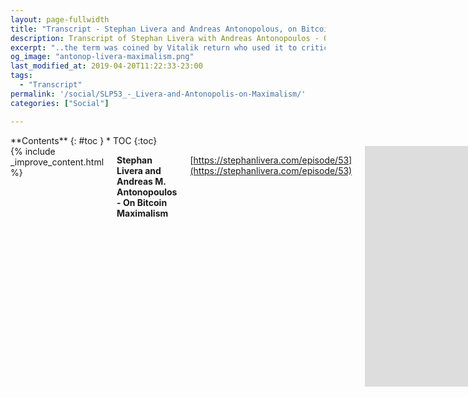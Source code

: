```yaml
---
layout: page-fullwidth
title: "Transcript - Stephan Livera and Andreas Antonopolous, on Bitcoin Maximalism - SLP53"
description: Transcript of Stephan Livera with Andreas Antonopoulos - On Bitcoin Maximalism
excerpt: "..the term was coined by Vitalik return who used it to criticize the position that only Bitcoin matters or only Bitcoin will survive and I think that might be perhaps overstating it. but it was very quickly embraced by quite a few people who who found it to be a very comfortable position to take, and didn't see that as a provocation by Vitalik."
og_image: "antonop-livera-maximalism.png"
last_modified_at: 2019-04-20T11:22:33-23:00
tags:
  - "Transcript"
permalink: '/social/SLP53_-_Livera-and-Antonopolis-on-Maximalism/'
categories: ["Social"]

---
```



<div class="row">
<div class="medium-3 medium-push-9 columns" markdown="1">
<div class="panel radius" markdown="1">
**Contents**
{: #toc }
*  TOC
{:toc}
</div>
</div><!-- /.medium-4.columns -->



<div class="medium-9 medium-pull-3 columns" markdown="1">
{% include _improve_content.html %}


**Stephan Livera and Andreas M. Antonopoulos - On Bitcoin Maximalism**

[https://stephanlivera.com/episode/53](https://stephanlivera.com/episode/53)


<div class="video-responsive">
  <iframe width="640" height="385" src="https://www.youtube-nocookie.com/embed/b9i21sSOImo" frameborder="0" allow="accelerometer; autoplay; encrypted-media; gyroscope; picture-in-picture" allowfullscreen></iframe>
</div>

## Transcript

Hi and welcome to the Stephan Livera podcast focused on Bitcoin and Austrian economics. 

Learn more about the technology and economics of Bitcoin by listening to interviews with bitcoins best and brightest.

### Sponsor BUIDL Bootcamp

A quick word for the sponsor of this episode [BUIDL Bootcamp](https://buidlbootcamp.com/) by Justin Moon. Justin is a past guest of the podcast [episode 36](https://www.youtube.com/watch?v=Du0AqTEVzKs), who is teaching bitcoiners how to code Bitcoin an online programming bootcamp that goes for approximately one month. 

The only prerequisite is a beginner level Python course such as solo learn or CodeAcademy in BUIDL boot camp you learn how Bitcoin works by progressively building it advancing forward to more advanced topics such as creating your own hardware wallet and building your own final project. 

You get daily video and exercises to complete where they suggested 20 hours per week time commitment you also get access to a tight-knit slack community who are all learning together. One key factor is Justin really makes himself available to you to help you get past a barrier when you get stuck. 

I'm a student myself moving through the course material and I get a lot of value out of it. Justin is a great teacher. personally I believe that Bitcoin will only become more important in our society, and so it's important to learn and understand it more deeply. 

Justin has received a lot of positive feedback on the course so I recommend you check it out. The website is buidlbootcamp.com and if you want to hear more about the course check out my earlier episode 36 with Justin and follow him on twitter @ underscore justin moon underscore 


### Introduction

On to the episode for today, Andreas M Antonopoulos is one of the world's best-known Bitcoin educators having written seminal books such as Mastering Bitcoin and having delivered many electrifying talks as well as having appeared as an expert witness in hearings around the world. In this episode Andrees and I respectfully disagree, and present clashing visions of Bitcoin. Bitcoin maximalism contrasted with a multi coin vision. 

I had a lot of listeners request Andreas, and many specifically wanting me to talk about maximalism.. so here it is:

## Interview W Andreas

Andreas it's a pleasure to welcome you to the show. 

>Thank you so much Stephan. 

Yeah, so look, I've been very very influenced by your thinking, and by the way you presented Bitcoin. Particularly, when I was first getting involved, so I have to say a big thanks for that and so today there was some discussion on Twitter that we thought it might be an interesting one to have. It's this discussion around Bitcoin maximalism as contrasted with more of a multi-coin world view. 

### What is Bitcoin Maximalism?

Andreas, if you wanted to start with your thoughts on what does Bitcoin maximalism mean to you, and what are your thoughts on it. 

>well I mean the term was coined by Vitalik return who used it to criticize the position that only Bitcoin matters or only Bitcoin will survive and I think that might be perhaps overstating it. but it was very quickly embraced by quite a few people who who found it to be a very comfortable position to take, and didn't see that as a provocation by Vitalik. 

>He meant it in a mocking way, or at least in a critical way, and yet it was readily embraced by a bunch of people. 

I think the other component as one of my friends Pierre Rochard pointed out is that people mean different things when they're talking about maximalism. One way to delineate or distinguish those is to think of it like there's platform maximalism, meaning everything should just be built on top of Bitcoin, and then there's other ideas more like monetary maximalism. 

### What about Monetary Maxiamalism?

I think most, at least in my view, most of the people who were identified as maximalists tended to be ones for monetary reasons. So I suppose then that brings the next question: what are your thoughts on this idea of monetary maximalism?

>I think even even the idea of monetary maximalism I think is going a bit too far. To me it's not a matter of do I believe in it, or not, because I don't think belief systems are really relevant to this conversation. We're talking about technology and its implications in the real world, and its impact in the real world, and how it will evolve in the future, which none of us can know, right?

>so then the question is do I believe in maximalism or not? it's not really a matter of belief system. The hypothesis is, at least in monetary maximalism, that there will be one reserve currency of the world, that will be Bitcoin, and as the hardest soundest money no other money can compete. If you have the ability of an open market where money can compete on its monetary characteristics the hardest money wins and it wins resoundingly and essentially replaces everything else that nobody wants to hold because it's not as sound as the one they can hold quite easily, right?
>
> Would that be a good characterization of the theory? 

I think that's mostly accurate I think that you would find some people who disagree slightly on the edges, obviously there may be some disagreement around whether it's a winner takes most market, and maybe Bitcoin is the 80 percent, to use that [Pareto idea](https://en.wikipedia.org/wiki/Pareto_distribution) and that perhaps there are other things like gold and other things floating around in that other 20% but I think on the whole that's a reasonable summary 

### Pareto Distribution and the Long Tail

>I wouldn't call a Pareto distribution maximalism. I've talked about a Pareto distribution among hundreds of thousands of currencies in terms of a [long-tail phenomenon](http://blog.springtab.com/pareto-principle-vs-the-long-tail-theory/),  where you have things that have very little monetary importance but they have other characteristics that are desirable, which might go even down to simply popularity. Like a team or an artist, and people expressing popularity by holding a token. 
>
>I think we're gonna have a very strong longtail distribution of these things which means that, yes maybe one of them has got a significant percentage, but it's one among hundreds of thousands and I don't think that's compatible with maximalism. 
>
>I don't think that is a maximalist position but who knows maybe it is. I think the term itself is weak. Maximalism doesn't describe a singular ideology. It's a label applied, in this case by a critic, in order to bundle everybody into a single perspective which I don't think is true. All I can tell you is I'm not one. 

yeah although I suppose you get accused of being one quite often, right? 

>I think very few people think I'm a maximalist and then they get disabused of that notion very quickly because there's a record there. I started talking about a multi currency environment in 2014, and I've been very consistent in that, and here's the thing... 

>there's a very big difference between what I want, and what I see coming. This is not about what I want or what I believe is best and that's a very common misunderstanding, as in "you want a multi currency future" or "you believe that's an immoral perspective"..

> I'm simply calling one I think is going to happen. I'm not saying that's the best outcome, I'm just saying it's a likely outcome. For that hypothesis, the likely outcome being that we will have a Pareto distribution with a very very long tail... a hypothesis I first posed in 2014. 

>I would argue that the evidence is accumulating towards a theory much faster than any maximalist hypothesis we have more and more and more and more tokens many of which are actively traded and seem to have some monetary value, in a very long tail. I don't think that's necessarily a good thing or bad thing I just see that it is that's what the data is telling us.

### SoV - Medium of Exchange - Hyper-Bitcoinization

I totally appreciate your comments there around it being it reflecting what the actual behavior has been over the last few years, but then I suppose the question is more what do you see happening 20-30 years down the line? If Bitcoin becomes more adopted would there be more of a tendency towards people wanting to store their value in the most marketable of those cryptocurrencies? 

>I think they would want to store it in the most hard of those currencies. So I think there, it's really a matter of the soundness of that money, and how hard it is and Gresham's law says that that's gonna be used to store value but it's not going to be used as medium of exchange because nobody will want to spend it. 

>In that particular scenario you swap it for something else that you use for medium of exchange. which is a very particular perspective of where bitcoin ends up in terms of how it's being used by most people. I don't know if it will end up that way this is not a matter of how its designed. We're just basically predicting, or trying to predict, how the market will respond to this invention, and what it will find it useful to do visa vie all of the other things that might be out there. 

>even in that scenario that's not necessarily a maximalist position. Again we're talking about a portfolio of hard assets some of which are more flexible than others. I think the fundamental premise of maximalimism, if I may paraphrase, is given completely free markets and open frictionless protocols for exchange where all other factors being equal the hardest money wins, then you end up with one money and you effectively get this phenomenon of hyper Bitcoinization — you will trigger Gresham's law — you will trigger a flight out of weak currencies that become weaker in an endless cycle until eventually everybody only wants the hold hard money for any period of time other than instant. 

>Hyper-Bitcoinization follows from the maximalist position if you take the premise that you have free markets and frictionless commerce. The problem is in the real world we won't have free markets, and frictionless commerce, so you'll end up with a very different scenario

I think one potential idea there is just around the observation that people continue to buy Bitcoin and yes it is a speculation but I guess the theory is then that people would adopt Bitcoin spite of those government controls, and in some cases it may be that those government controls are what drives them towards the hardest and soundest cryptocurrency.

>I'm not so much concerned about only the legal barriers. There's also other barriers to adoption and friction between currencies. There's availability of exchanges, liquidity, localized trade, there's technical barriers, uncertainty caused by protocol changes, there is capacity and fee concerns. There's all of these other bits of friction, no system is perfect. 

>So what do those bits of friction due to the idea of maximalism and hyper-Bitcoinization? In my opinion, what they do is they express a Pareto distribution. Which means that you don't end up with that degree of maximalism you end up with a much more long-tailed distribution. 

### Opposing Forces and Terminal Velocity

okay so I think the other thing though is having many many different coins could also be considered another form of friction, as well. because you've got to find a liquid market for each of these to trade amongst them. Wouldn't it make more sense to have one that is the most liquid or most marketable?

> yes it would, and so what you're going to have in that scenario at least that's my conception of this, Stephan. You have two opposing forces, and one force is the pressure to move into the soundest money and stay in there for as long as possible, in order to maintain store of value. The other pressure is all of the technical political and legal frictions in both directions that are that change that equation...

> and so perhaps in one scenario you have hundreds of thousands of tokens, the other scenario you have one and those frictions and pressures are pulling in both directions what you end up with is an equilibrium somewhere in the middle and where is that middle is closer to one or is it closer to a hundred thousand? 

>I don't know but what I think is you're going to end up at neither extreme. What you're going to end up is finding the natural point of which the equilibrium of friction in one direction versus friction and the other equalizes. It's like hitting terminal velocity.. 

>gravity plus the air friction against you, you're gonna max out 200 miles per hour, that's it. So the velocity at which you move into the sound money is tempered by friction and there's an equilibrium point. So maybe that means we have 80 percent dominance, or 60 percent dominance, or 50 percent dominance of the soundest money, but not a hundred. 

I would think of it more like it could be anywhere in that range of 80 to maybe 95 percent dominaces, let's say. Obviously we all know the problems with the so called Bitcoin dominance index, but just using it as a concept. I think most most maximalist types would believe that it might fall somewhere in that 80 to 95 and maybe some people do truly believe it'll be literally 100, but then that's the other question... 

>even with the 80-90... I would say that perhaps that is one scenario. If that's your hypothesis then I would argue that the evidence is moving against you in that. One of my favorite authors Douglas Adams wrote the trilogy The Hitchhiker's Guide to the galaxy and his fourth book was called the fourth book of the increasingly inaccurately named trilogy The Hitchhiker's Guide to the galaxy. and I love this idea of increasingly inaccurate so the idea that you're going to achieve 85% 90% maximalism or dominance... 

>even if you've managed to somehow reform the dominance index so it really counts actual market cap of actual liquid over the actually available distribution of coins so it means something you still don't get to eighty to ninety percent. the market has moved away from that over the last three years, and again I'm not saying that's a good thing, and I'm not saying it's a desirable thing. 

>I'm just looking at the data and saying you're forecasting one thing and the data is forecasting another maybe maybe over the long term things change but again look at look at human society it's not as if people don't have information about the relative strength and soundness of different Fiat systems, and yet the markets don't act perfectly rationally or in a frictionless way to to create the scenario so you were talking about with maximalism

### The Question of Time-Frames

I think maybe it's a question of time-frames, then. I think many of the, let's say, monetary Maximalits would argue then that really what we're seeing today is just this very speculative bubble and that is driven by the this speculative excess, and that what we're really thinking of is more like a longer term forecasting idea that 30-40 years out that is where that 80 90 percent dominance aspect would come into play. Look at these last few years, we've seen a lot of alt coins come up. Is that is that what's going to become the most, which of these is going to become a money in 30 or 40 years time?

>who knows? some of them, maybe. I think there are good reasons why some of them are able to, and may be able to differentiate sufficiently with Bitcoin in order to occupy a parallel niche that maybe isn't as sound money, but has other properties that it's desirable. A very good example of that would be privacy. Bitcoin privacy at the base layer, at the moment is weak, its poor, and we hopefully can fix that. but again there are other capabilities and other features out there.

>I'm not advocating for any of specific privacy coins we have today, but that doesn't mean we can see something that doesn't have as much hard money soundness, perhaps, but has more privacy and so it will occupy a slightly different niche where people who are optimizing for a different set of features will find it more useful, for their use cases, and again we can't really predict this stuff, but I would say that the data speaks otherwise. 

>On the one hand we're playing this no true Scotsman fallacy where it's the no true maximalist fallacy. We believe in maximalism, but it's not platform maximalism it's its monetary maximalism, and by maximalism we don't mean a hundred percent we mean 80 percent, of the Pareto distribution, and not now in ten twenty, eighty a hundred years. well we've moved the goalposts significantly, at this point.

### A Maximal Objection

>I'm arguing every day on Twitter with people who call absolutely everything except for a Bitcoin a shitcoin, believe in platformer maximalism as a corollary to monetary maximalism, and you can't run a platformer at all unless it is the hardest of hardest, and there are no other applications than money that matter, and everything is money in the end and finally the that have a much tighter time frame for hyper-Bitcoinization. 

>I object to that maximalism maximally i find that I find that thinking to be limited and uninspiring and especially when it demands the ideological purity where I'm a traitor because I wrote a book or was interested in a technology other than Bitcoin and that's a cardinal sin. Somehow I shouldn't be reading about, learning about, or writing about technologies that are not consistent with the maximalist view. 

>I'm sorry but that's ridiculous I'm still very much committed to Bitcoin, 90% of my work is in Bitcoin and I don't have to prove my purity of ideology or thinking to anyone, and I can write and read and think about other things other than Bitcoin. I didn't sign up for a monogamous relationship with Bitcoin and I'm a bit annoyed with all of the maximalists going "why are you looking at that blockchain, what does it got that I don't?" we're not gonna play those games. 

>anyway so if you define maximalism, Stephan, as the mildest possible Pareto distribution with a long tail, perhaps in 80 years, if everything is a free market, sure I mean I can buy into that but that's the mildest less doctrinal maximalism and it's like a cafeteria version of religion, it's like yeah okay, but but I'm not dealing with those dudes. 

>I'm dealing with the fundamentalists online and they're sending me threats, literally. I've been threatened numerous times by people who take this Maximalist position who think that the mere act of being interested in, or reading about anything else, or speaking about anything else is a violation of every principle that supposedly Bitcoin supports... and then challenged me and threatened to hurt me for saying these things 

Andreas, I totally appreciate, I mean you've got half a million followers across your Twitter and hundreds of thousands of subscribers.. so obviously 

>you're gonna tell us that 5,000 of those are going to be sociopath just because of probabilities

Absolutely, I grant you all of that, and I think... look so yes I think there are definitely a lot of crazies out there but I think maybe, the way I would I would think of this is  many of these projects, they're not necessarily going to become a money and so in that sense for someone like me who's into it for the monetary component of it, I'm only interested in Bitcoin because I think that's the most interesting thing, and that's the best thing that we can be working on and thinking about. 

### On the Chances of a Better money than Bitcoin

Obviously, I would not mandate that you must only you must be faithful to a Bitcoin and so on, and I would also suggest that we don't have to say everything must be built on Bitcoin, but I would just suggest that if somebody's trying to make a monetary token then they should really be thinking long and hard about why they believe they could somehow displace the network effects and the liquidity that exists in Bitcoin compared to just any other coin. I mean if you just look at the number, at the amount of buy support, it's crazy there's no chance. Okay not no chance, but there's a very low chance that any other coin could just come through and become more of a money...

>yeah but we're setting a very high bar here which is this idea of displacement, which is, I think at the core of many of these positions is this zero-sum mentality that says that one system can only win at the expense of another, and by carefully carving out the pie into specific segments so it's about percentage of pie, and if something else comes in it's a threat, is going to displace or even replace the granddaddy of the crypto currencies...

>here's the thing I don't believe this is zero-sum game i believe we're talking about a drop in the ocean, of a very very big ocean, that this technology could radically transform society.. and quite honestly bitcoin has nothing to fear from competition, and differentiation across a variety of features. not all of which a monetary.. because the vast majority of people do not act purely as rational actors on monetary characteristics. they act for a variety of reasons with a variety of motives, and so yes you may think very well that monetary is the main application, the most important application. I happen to agree with that. 

>I think we we have to finish building a fungible private global borderless neutral censorship resistant money, that is the currency of the internet, that is a robust store of value. because on top of that we can then build a lot of freedom applications, which do other things which are not monetary necessarily in nature, but can give us a lot of other application. you can't build a lot of those until you have the broad base of money I totally agree with that but the idea that nothing else can can compete or should compete...

### Sufficient Differentiation

> absolutely there will be other things that compete and they will compete by differentiating and the trick here to realize is that if they don't differentiate sufficiently Bitcoin eats their lunch every single time, and they have to differentiate very strongly because of the things you talked about network effect branding and all of the other strengths that the coin already has and then that's the conundrum because if they differentiate enough then they're no longer competing with with Bitcoin head-on, because they make design trade-offs and these design trade-offs will make them less and less in direct competition with Bitcoin.

>A perfect example of that is Ethereum which does not compete for the sound money position at all. I can hear the maximalist cackling at that statement, because it doesn't have sound money. Its very simple, it doesn't, but what it does have as a design trade-off its flexible turing-complete smart contracts that can do interesting things other than money... and Ethereum maximalists, who I get plenty of those too, will tell me Ethereum can do everything that Bitcoin can do and we don't need it. I disagree with that too. 

>These two systems have differentiated sufficiently. I speak of these two because I'm familiar with these two and I've done my research in my reading... but at least these two systems, I did a talk about the [lion and the shark](https://www.youtube.com/watch?v=d0x6CtD8iq4) they can be apex predators in their respective domains, and the respective domains don't overlap because each has made design trade-offs that automatically exclude the other domain, and so there's nothing wrong with having two apex predators in two different evolutionary niches. 

>In fact, they work very very well together. One feeds the other in terms of applications, users knowledge, research and network effect. so I don't think we're going to end up with just one money.. I don't think the markets will lead us in that direction, and I'm okay with that. It still doesn't mean that Bitcoin isn't the most important, it absolutely is.

### Defining Money

okay and I think the other question I would bring here is also the question on, if something is a money this is something just being functionally the equivalent of a fifty dollar target voucher or a Kmart voucher or whatever shop... if it's something is just a gift voucher then is it really a money? or is it more like some token of value that you can spend on something? 

ultimately the money would be the thing that we denominate things in and that would be the dominant, coming back to that idea that some of these tokens really that they they have a value but I guess if the monetary maximumlist theory turns out to be, then really we should be denominating the value of that those tokens in Satoshi's not US dollars what are your thoughts there? 

>so I think that argument is the idea, to paraphrase a bit just to see if I understand it correctly. What you're saying is that the money is really the unit of account function, and because that's the pinnacle. you have to achieve store of value, or medium of exchange, roughly in parallel, but you don't get to unit of account until the store value and medium of exchange functions are so strong the volatility is ground down to almost zero and you have the stability you need to do pricing. 

yeah I think that's a fair summary yeah 

>so and that's the only thing that is really money and everything else is just play tokens. That may be the case I think the unit of account function itself is fascinating because it's the culmination of, the pinnacle of money, but I also think that at the moment one of the problems we have is that we've defined these three functions: store of value, units of account, medium of exchange, and we think of them as parameters that emerge from the design of the currency... features or attributes that emerge and some monies do some of these things better than other monies because of the way they've been designed 

### Designing Money

>I think we should start thinking about it the other way around and think about how do we engineer these as properties rather than watch them emerge as attributes of design. how do we tweak them? Which is the difference between picking three metals and making an alloy because you think that alloy will have the strength and brittleness characteristics, versus going in at the nano scale and engineering a crystal to have the specific characteristics you designed it for. 

>you don't take what you have and just mix it together you instead go in and change its nature. I think we've now created a form of money where we can actually engineer the properties of units of accounts medium of change and store value and I think we've added a couple of properties that we haven't thought about, meaning that it's also the first money that also has the property of universal ledger, which we didn't have before. So this money acts as more than those three things and we can actually engineer the trade-offs and ratios of those capabilities in the money. 

>so I think we've got a lot of experimentation to do and in that experimentation I think we're going to see many different alternatives to the various ratios of medium of exchange store value and units of accounts as well as other capabilities that we invent and discover, and I think we need to broaden our concept of money. 

>I think the artificial barrier the gatekeeping barrier between the thing that's used as units of account versus is the only real money and everything else is just loyalty points and tokens is fine from a theoretical perspective, it doesn't give us any actionable results though because I think in a social context among people the way people behave with different forms of money isn't as clear-cut, and the way they choose to treats different forms of money from mileage accounts with your airline carrier, to chuck-e-cheese tokens to subway cards to dollar bills to physical gold to whatever... it's not as clear-cut and the human behavior doesn't easily slice these things into distinct categories. 

>so I think we are going to see a very interesting tapestry of monies emerge. I do think units of account as a key function that might be held by one, but there are other possibilities including the unit of account being a basket. That's something that was even pursued by the International Monetary Fund in the beginning before the Bretton Woods Agreement where the dollar took that place most of the other discussions were about using a basket of currencies. 

>Now with fiat currencies there are a lot of big disadvantages and counterparty risks, but the idea of using a basket or index as your units of account across multiple different monies that have different mixture of store value and medium of exchange I think is fascinating so I'm not ready to close the door on that and say, hey it's done it's over Bitcoin is it I'm not interested in anything else. 

>we've opened the doors of so many other possibilities. I don't see why we have to close those doors. 

### Medium of Exchange as the Primary Characteristic of Money

okay so a couple points I might just raise there Andreas so first of all I think the Austrian view is essentially one around marketability or saleability and I think one area where an Austrian might critique this basket idea, is that ultimately that entire basket considered together as a whole could never be as saleable as the most saleable component from that basket. 

I think that's one point and the other point is I think maybe we're trying to distinguish or split apart these different functions of money: store of value, medium of exchange, unit of account, but I think ultimately (this partly comes back to the debate around what's the best money) but ultimately it's more like, which one is the best medium of exchange? that is the ultimate form of money, and then these other characteristics, so store a value unit of account, I think of them more like they just come alongside. 

The main reason we even use our money is the fact that it is a medium of exchange, and in my more maximalist view, it's really more that you would have at least one best overall one, maybe that's only 80% but yeah I suppose that that's the way I think through it what do you what are your thoughts there? 

>i think that we have moved past the concepts of money that Austrian economists analyzed in the past, and I think programmable, completely digital, borderless, neutral, censorship resistant money... especially when linked together in an ecosystem of cryptocurrencies, with programmable logic above them, with intelligent wallets that are doing routing with layer 2 technologies that allow frictionless instantaneous exchange from one to another creates completely new monetary characteristics where we're in unexplored territory, and I think that we are going to discover more about money that we didn't know in the past and we are going to discover more complicated and interesting ways of managing these questions.. 

>so I don't think medium of exchange is the be all end all in fully digital programmable online money. I think the one of the fascinating things about tokens in general, and this includes Bitcoin but any cryptographically secure token, is the fact that it is a multi-dimensional thing it can act as a medium of exchange, you can represent shareholders equity, it can represent voting rights, it can represent ownership, attestation, it can represent access to resources, it can represent loyalty token some earnable thing it can represent many different things. not all of which are money, but they coexist in a single token and that multi-dimensional token, I don't think can simply be abstracted down to medium of exchange and everything else is irrelevant, in its saleability, or its nature and behavior. 

>So i don't know what we can do with a basket and I don't know if the parameter that matters the most is the most saleable item in that basket is better than the salability of the basket as a whole. I don't know if other characteristics matter in that, but we'll see we'll find out. I think it's really interesting the possibility that we can actually disaggregate the three functions. 

### Emergent Characteristics vs Engineering

>One of the fundamental characteristics of Austrian economics which i think is bound very much to the physical nature of of our past money is the idea that these three characteristics are emergent characteristics which are predetermined by the physical characteristics. For example, stock versus flow in the case of gold, or things like that. These innate intrinsic characteristics of the form of money we use basically inform what characteristics it will have as medium of exchange store values units of account - whether it will be suitable for those functions and how strongly it will be suited to those functions. 

>The difference between having an intrinsic characteristics that cause the behavior of money to emerge versus engineering the behavior money and perhaps disaggregating it and being comfortable with the idea that you can have a different thing for unit accounts than you have for store of value and or medium of exchange, possibly three different things which may be very strongly related and tradable... but operates differently. I don't know. 

### Cambrian Explosion

>I think we are going to find out so I'm not ready to close the door on that and say, listen this question has already been answered, we answered it twenty thirty years ago, and this is gonna behave exactly like the things we knew in the past. well I'm sorry, it's not. I would say once again, the data that I'm seeing in the market validates my initial hypothesis that we're not going to see consolidation into one thing but rather the opposite were more likely to see a very long period of fragmentation experimentation an explosion, Cambrian explosion as some people have called it, have different projects all of which explore different niches some of which are Dodos and dead-ends and platypuses they're the weirdos of evolutions and just die off, and some which are very successful in an unexpected way... 

>I'm not gonna start calling shots on something that is evolving in a very chaotic nature and interacting with society as a whole and is subject to many many more variables than a simple academic analysis would suggest. 

okay so I think probably a couple things I might disagree like the main one is I think you can't really separate store of value medium exchange unit of account but look I think we've almost done forty minutes just on maximalism...

> so I think yeah when you say "you can't" there's someone out there who is saying "let's see, maybe you can" and when it comes to things like that i think I don't have the certainty to make a call like that i don't have a basis to say you can or you can't the fact that we haven't before it's very difficult because when you say you can't you're you're trying to prove a negative and you only need one counterfactual to invalidate that hypothesis one demonstration of but maybe you can at least just a bit and your arguments is gone so I'm not gonna make I don't think we can make strong statements like that I don't think we have enough knowledge at this point in the game to make strong statements like that and I don't see why it matters anyway we're all going to find out sooner or later 

true true oh look I think you could do it maybe in certain small examples but not unlike a broad scale, that's more what I was getting at

>there well you just invalidated your can't. 

well i meant more in the sense of, like if we're talking like global money here, because you could probably come up with some example where people use a different method of payment but it's actually denominated in something else but that might be localized to a certain area whereas what we're talking about is the global what's likely to happen in the long-term aspect is what I had in my mind 

>yeah with that because we simply don't know and we're going to find out 

### Does Bitcoin Challenge Banking Generally or Central Banking?

yeah sure okay well look I think we've done enough on the maximalist idea I think another idea i was keen to get your thoughts on, because obviously there's some slight differences in the views of bitcoiners.. so those of us who come from the Austrian viewpoint tend to believe and want Bitcoin basically to challenge central banking and government monetary intervention..

Andreas in your view does Bitcoin challenge banking generally or does it more specifically challenge central banking?

> it maximally challenges central banking, it maximally challenges the pre-conceptions of money that we have, the nation-state money system we have, in its entirety... but as a trickle-down effect it most certainly also challenges retail banking.. or way down the line from how we do payments.. clearly I think as a payment network it obliterates the existing payment networks within short term and it also will start filling roles such as lending and reputation building and many other things that traditional retail banking offers.

> we are going to see the deinstitutionalization of banking. Banking will turn into an app, it will turn into software, it will turn into a routing algorithm that banks for you and makes decisions... to optimize your payments, your lending your assets, whatever that may be... so retail banking and central banking both get disrupted majorly. 

but I suppose in my eye, I see a case for banking still existing, but just Bitcoin compatible. You might have a Bitcoin lending we would still see a function for credit intermediation. 

>no i think disintermediation is the strongest effect here. For banking to continue to exist that means that we have needs for intermediaries, and yes there will be cases there will be narrow narrow domains where slivers of banking will survive because we haven't sucked the oxygen completely out of that. we haven't replaced everything with a Python script on day one, but payments is first to go. with payments comes a very big problem because unless you're using the bank for payments you're not going to need to store most of your values there. For many people their cash flow accounts is the majority of their net worth, sad to say. 

>what that means is if you remove the payment function of banks you're also taken away the depository base which severely damages their ability to do lending and then you offer better alternative lending systems and down the line we go and all of these things get disintermediated the banks get moved into more and more niche bespoke custom regulatory bounds government-related things. Like a fax machine, they still exist they lurk in the shadows of bureaucracies and hospitals and tax offices surrounded by intranet devices including a few emulators pretending to be fax machines on their behalf but they're still there. 

>So yes, banking will be disrupted but that doesn't mean banks go away it simply means they atrophy and shrivel into tiny niches that they can barely defend for a short period of time and eventually software eats them just like it eats everything else. 

### What about a Bitcoin Bank?

I can agree more so on the payments side, I suppose, but wouldn't you believe then that... okay an example might be what if say Zapper becomes a new bank, a Bitcoin bank.. something like that?

>Well again, the point is what is the purpose of the intermediary? The purpose of the intermediary is to offer security services, really that's one of the unavoidable uses of an intermediary. Pretty much everything else we can remove the intermediary whether its order book creation, market matching, market making, reputation management, identification, kyc... all of these functions can be done in a variety of other ways that are not institutional and can be done more effectively by algorithms. so what does that leave? 

>What it leaves is the desire of people to have a third party be responsible for their security, the desire of people to say "listen I can't deal with this I can't do the 24 English words on a piece of paper in a safe-deposit box... and just listen I'll just give it to you you hold it for me" that function is going to continue to exist. It's our job to make that as narrow as possible by giving people great tools that are easy to use with great security so they can become first-class Bitcoin users with full control over their own keys and hopefully a validating appliance in their home that does block validation for them.. 

>but there will still be people who want the face coins of the world and the Google coins and even the custodial Bitcoin. those will exist but hey we're talking about taking a hundred and forty trillion dollar industry and shrinking it down by two orders of magnitudes and removing all of its most powerful capabilities and what is left is a shriveled little thing so it's a bit like saying "but the dinosaurs don't go away" no they turn into chickens and we sacrificially eat one of their children every day for breakfast. 

>revenge of the mammals, the dinosaurs are still here they're now just our feathered slaves and we eat their children to punish them for six hundred and fifty million years of dominance. Thing is the banks are still going to be around but they're gonna be about as scary as a chicken

### Algorithms Consuming the Financial System 

I think I might take a slightly different view. I think obviously I agree with your points around the ability to use algorithms to do some of those functions but I think there might still be a need for somebody to to code that to tune that to be the owner of that system would not the owner of that system be considered the credit intermediary? so a quick quick example. I agree that in a, obviously the Austrians believe, that in a sound money world we would have a lot less credit. but we still believe there would be some credit, and who is the one best place to do credit assessment and credit like to check somebody to assess credit worthiness? 

>the crowd, definitely the crowd. crowd-source is a thousand times better in terms of the quality of data you get. Our credit reporting and credit rating system sucks completely sucks top to bottom. It is rigid, centralized, corrupt and it doesn't produce good data, as evidenced by every single round of defaults where gold rated platinum rated credit falls over as if it's made of papier mâché and because it is 

>i can't imagine that we can't build better systems of reputation, scoring, and rating, and metrics that we can collect on the decentralized blockchain without putting someone in charge of telling us who is worth sending money to. The other thing is our existing rating system also fails completely to account for risk and which goes to your point of who gets disrupted first that's why we need to disrupt the central banks. 

>As long as money costs zero to acquire the credit risk problem continues to amplify because there is no incentive to properly risk investments if they go to shit you get bailed out by the taxpayer, and in the meantime the risk you took was zero because the interest rates is near zero so with with money like that risk management stops existing because the only risk you have is the feds raising rates or lowering rates. That's the only customer you have, that's the only risk you have. 

>It's not capitalism anymore. If you disrupt that then the incentives to create good risk management, because if you default you eat that loan and no one's bailing you out, and there's no layers of insurance up to AIG. Then we have a market for risk management at which point, I can't imagine we can't build better applications than three private companies.. the privacy rapist all over the web in order to extract data that doesn't even predict risk. well I'm sure we can do better than that 

okay so yeah fair points on the privacy and so on the only point I would... look i think i holistically agree that there might be a potential to turn some of these things into algorithms and to crowd source and crowdfund some of these sorts of mechanisms for doing things however I think it may not be accurate to paint the current ratings model as though that would be what would exist in a truly free market. like in our view in the Austrian a free-market view the way those ratings agencies were driven was again a function of central bank excesses 

>absolutely we agree on that and but the thing is I really start seeing fewer and fewer niches for banks, even with the current state of technology... and given the massive imbalance innovation and creativity they're in deep deep trouble here Stephan. I mean given just what lightning network can be demonstrated, today, to do... payments are done it's just a matter of polishing that up to production. It may take 15 years, but I mean there is a point at which systems like this will be able to do trillions of transactions per second, At which point the entire payment system has scaled five orders of magnitude greater than visa. 

>That's the thing about exponential innovation here, is that one day we can do half a visa, but the day we can do all of visa, were six months away from doing 10 times visa, one year away from doing a hundred times visa and the exponential curve keeps growing we're talking about treating this technology on a different scale. They're only going to do 10% more each year because that's what a centralized system can do. You turn it into a peer-to-peer system which is decoupled like lightning Network, there is basically no limit to how much that can scale both in terms of time granularity, payment granularity, and settlement time. Now that demolishes payments. 

>There's no comparison, we can start doing applications that are unthinkable today, on a scale that's unthinkable, and then the opportunity to do lending intelligently through various things including some of the things that are already happening with smart contracts on Ethereum, I think are fascinating. I'm not gonna mention specific products because I don't like endorsing projects. Especially if I haven't studied them very very carefully. 

>The thing is already people are building dApps that allow you to collateralize and build stable coins backed by some cryptocurrency or basket of cryptocurrencies including potentially Bitcoin and then use that to have collateralization and leverage and lending there's no reason why that can't at least compete with traditional financial institutions... but I think it can out-compete. Not this iteration, but 20 iterations down the road. 

>Banks haven't changed how they do lending for a century and a half, and this technology changes every every two months. So at that pace I fail to see any niche that banking can maintain other than the custodian third-party security role.

okay yeah look I mean personally I'm more of a skeptic of Ethereum... but I think... the jury's out on whether something like that could exist in a long time, a long time away from now. 

### Ossification and Private Transactions

I think just one more topic I was hoping to just get your views on just around this concept of bitcoins protocol ossifying, and that potentially the so-called window, let's call it, to get confidential transactions on-chain maybe closing, but then the other component there is the aspect around having more assurance on the 21 million cap which so for many is part of why they invested in Bitcoin to begin with. so can we have your comments there Andreas? 

>Yeah that's a that's a troubling topic. I think I'm the person who coined the term ossification in relation to Bitcoin. I started talking about this window closing... I started expressing these concerns as far early as my first talk at the San Jose conference in 2013. When I talked about how these protocols would gradually ossify and we would have to make some very important choices about preserving fungibility, neutrality, and privacy, as core principles and you've identified a really big problem which is that privacy comes with a trade-off... and as we've seen recently with the Z-cash bug one of those trade-offs may be more exposure or more attack surface for inflation bugs in the base layer that are not detected ever, or not detected soon enough, before they cause damage 

>so to explain to our listeners the idea here is that if you have a technology that allows you to encrypt the values.. even if that technology says "listen, I can ensure you that the value in all of the inputs this transaction minus the value in all of the outputs is zero, so it's all balanced" there may be bugs in that calculation, and if there are bugs in that calculation, what you can do is you can start sneaking new currency into each transaction and it basically it's like having a leak. Like a memory leak, and you basically are inflating the supply slowly, transaction by transaction. 

>This is obviously a big risk. I don't know how we resolve that. I think we're actually far from implementing confidential transactions, because that technology isn't standing still. Some of the latest innovations around bullet proofs which are much shortened ranges for doing the cryptographic proofs that allows you to show that the side A and the side B of the equation, the inputs and the outputs, add up to zero, so therefore it's a valid transaction... that range proof has now been improved with bulletproof but we don't know the security characteristics of that. We're gonna have to look very carefully at that, and it's the technology that needs to be tested a lot more. 

>I think what we're going to see in the next year to year and a half is the introduction of two or three important technologies at the same time, including Schnoor signatures with the possibility of signature aggregation across transactions, and perhaps even across the whole block as well; as taproot, and or graft-roots which are obfuscation technologies that allow you to create a scriptless script that looks like a public key payment. 

>You minimize the privacy leak of scripts, and bumped the Sewit version and introduced MAST which is Merkelized Abstract Syntax Trees that gives you another level of privacy between those three technologies. We can really move the needle on privacy and fungibility in the base layer even without confidential transactions, and they set the stage for confidential transactions a bit later, with another Segwit version bump. I think that's still further out

### Strength of Open-Source Ethos

>one one little added thought on that. Aren't we lucky that Z-cash exists? The thing is, that because of the existence of the five or six privacy focused currencies that emerged after 2014, from Monero, Dash... the various crypto notes, derivatives, and of course then Z-cash and other ZK snark implementations. What we've seen is a massive amount of research, as well as applied research in a production environment... with real adversarial conditions and real money at stake.. which is the only research the matters in this kind of security. 

>What that's given us is a whole bucket of bugs that have taught us a lot about the security of these things, which have been not only fixed but have taught everybody else who follows what things to be very careful about. So we're now having this conversation about Bitcoin, that to me summarizes the entire value of the cryptocurrency ecosystem, and why it's important to not just put all your focus on one system, and why it's important to explore other feature sets and other approaches and learn the lessons in those. 

>I think Bitcoin benefits from that competition and also very synergistic innovation that happens in open-source communities. 

look I think it's a great point you make that we want to try and learn the mistakes and not make the mistakes made by other teams or other projects, and in so doing, even other projects and teams and other people can learn from the mistakes that you or I make, that thing it's a good idea.. 

>the open source ethos and it works great and it's actually one of the strongest tools we have to compete against the central banks and the banks. That's the differentiation, that's the one thing they can't buy. We're competing with the biggest concentrations of money in the world. We're not going to beat them just with money. They can buy more we can. what they can buy is creativity. What they can't buy is passion, what they can't buy is the principle commitment of people in this industry who are, like I am, committed to this because I understand the underlying principles because I'm defending those underlying principles because I believe this will empower people and give them freedom and choice and independence in their lives, and as long as people like that to exist, and I count you as one of them Stephan. I hope I represent on that fact, to talk strongly about privacy. 

>As long as we have that and we have the creativity that comes from this vibrant open source environment. I mean that's what tells me ultimately that the banks are screwed. That's why software eats the world, because it has a superior methodology, scientific culture, and execution, than closed corporate systems. That's why we win. It's not just a monetary policy you can do monetary policy and fuck everything else off, and it wouldn't get adopted, by anyone. 

### Closing Words

yeah no look I think that's it's been, a it's been a very fast hour. so I was really hoping to get through more topics but honestly it's been a very interesting and really fascinating discussion obviously we disagree on many points but a fascinating discussion nonetheless. 

Andreas perhaps you you just want to tell the listeners, if you've got anything coming up that you would like them to look out for. Any products or anything else 

>yeah all of my work is a creative commons license and so you can find everything I do is available for free, it's available to share, and in many cases also to derive and commercially reuse. That includes my books my videos my presentations my articles and you can find all of that on [YouTube on my channel](https://www.youtube.com/user/aantonop) as well as on my website [antonopoulos.com](https://antonopoulos.com/)  on [twitter @aantonop](https://twitter.com/aantonop) and yeah thank you all for your support. 

>it's really quite amazing how this community's creativity and passion can support so many different vibrant projects and I count myself among those, as running a free education project for the entire cryptocurrency environment, and I couldn't do that without the support of hundreds and hundreds of volunteers who are contributing work who are editing and polishing and fixing. As well as translating and even sometimes mashing up with music. 

>If you want to hear, [not your keys not your coins, to dubstep](https://www.youtube.com/watch?v=IwP1DOHYLaE) there's a channel on YouTube that has that. 

That's fantastic. Andreas I just wanted to say again thank you very much for all the work you tirelessly do to educate people, particularly on Bitcoin. You have a particular skill and talent in your way of inspiring and motivating people to want to learn more about Bitcoin. So I just wanted to say thank you for that and thanks for coming on the show. 

>That's very kind of you Stephan. Thank you for your kind words, i've really enjoyed watching several interviews you've done in the past. So keep up the good work. I hope I'll be back hopefully one day soon. 

So what did you think of that do you believe in a tendency towards one most marketable good or money do you believe that Bitcoin ultimately challenges central banks more so than banking generally or do you think Andreas's position is more likely? These are good questions to consider. 

Let me know your thoughts via Twitter direct message my handle is at Stephan Livera, or via the [contact page](https://stephanlivera.com/contact-page) on my website [stephanlivera comm](https://stephanlivera.com/episode/53) you can also find the show notes there even though we disagreed I think Andreas and I got on reasonably well as it was a respectful disagreement 

let me know if there's more topics you'd like to hear me cover with Andreas and I can get him on the show again in the future. 

If you enjoyed that subscribe to the podcast by searching Stephan Livera podcast on your podcast platform Apple, pocket casts, podbean, Spotify etc.. don't forget to share it around with friends or on social media that's it from me thanks guys and I'll speak to you soon\
[Music]


## Related Posts

{% include list-posts category='Social' %}

{% include _improve_content.html %}

</div>
</div>